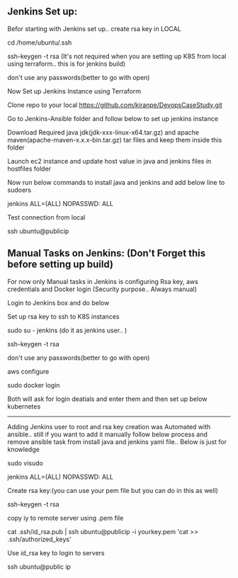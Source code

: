 Jenkins Set up:
----------------

Befor starting with Jenkins set up.. create rsa key in LOCAL  

cd /home/ubuntu/.ssh

ssh-keygen -t rsa (It's not required when you are setting up K8S from local using terraform.. this is for jenkins build)

don't use any passwords(better to go with open)

Now Set up Jenkins Instance using Terraform

Clone repo to your local https://github.com/kiranpe/DevopsCaseStudy.git 

Go to Jenkins-Ansible folder and follow below to set up jenkins instance

Download Required java jdk(jdk-xxx-linux-x64.tar.gz) and apache maven(apache-maven-x.x.x-bin.tar.gz) tar files and keep them inside this folder

Launch ec2 instance and update host value in java and jenkins files in hostfiles folder

Now run below commands to install java and jenkins and add below line to sudoers

jenkins  ALL=(ALL)  NOPASSWD: ALL

Test connection from local

ssh ubuntu@publicip

Manual Tasks on Jenkins: (Don't Forget this before setting up build)
--------------------------------------------------------------------
For now only Manual tasks in Jenkins is configuring Rsa key, aws credentials and Docker login (Security purpose.. Always manual)

Login to Jenkins box and do below

Set up rsa key to ssh to K8S instances

sudo su - jenkins (do it as jenkins user.. )

ssh-keygen -t rsa

don't use any passwords(better to go with open) 

aws configure

sudo docker login

Both will ask for login deatials and enter them and then set up below kubernetes


--------------------------------------------------------------------------------------
Adding Jenkins user to root and rsa key creation was Automated with ansible.. still if you want to add it manually follow below process and remove ansible task from install java and jenkins yaml file.. Below is just for knowledge 

sudo visudo

jenkins  ALL=(ALL)  NOPASSWD: ALL

Create rsa key:(you can use your pem file but you can do in this as well)

ssh-keygen -t rsa

copy iy to remote server using .pem file

cat .ssh/id_rsa.pub | ssh ubuntu@publicip -i yourkey.pem 'cat >> .ssh/authorized_keys'

Use id_rsa key to login to servers

ssh ubuntu@public ip
